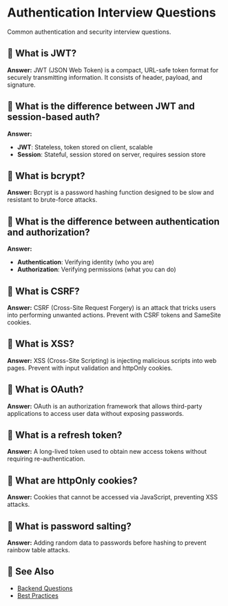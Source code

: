 # Authentication Interview Questions

Common authentication and security interview questions.

## 🔹 What is JWT?

**Answer:** JWT (JSON Web Token) is a compact, URL-safe token format for securely transmitting information. It consists of header, payload, and signature.

## 🔹 What is the difference between JWT and session-based auth?

**Answer:**
- **JWT**: Stateless, token stored on client, scalable
- **Session**: Stateful, session stored on server, requires session store

## 🔹 What is bcrypt?

**Answer:** Bcrypt is a password hashing function designed to be slow and resistant to brute-force attacks.

## 🔹 What is the difference between authentication and authorization?

**Answer:**
- **Authentication**: Verifying identity (who you are)
- **Authorization**: Verifying permissions (what you can do)

## 🔹 What is CSRF?

**Answer:** CSRF (Cross-Site Request Forgery) is an attack that tricks users into performing unwanted actions. Prevent with CSRF tokens and SameSite cookies.

## 🔹 What is XSS?

**Answer:** XSS (Cross-Site Scripting) is injecting malicious scripts into web pages. Prevent with input validation and httpOnly cookies.

## 🔹 What is OAuth?

**Answer:** OAuth is an authorization framework that allows third-party applications to access user data without exposing passwords.

## 🔹 What is a refresh token?

**Answer:** A long-lived token used to obtain new access tokens without requiring re-authentication.

## 🔹 What are httpOnly cookies?

**Answer:** Cookies that cannot be accessed via JavaScript, preventing XSS attacks.

## 🔹 What is password salting?

**Answer:** Adding random data to passwords before hashing to prevent rainbow table attacks.

## 🔗 See Also

- [Backend Questions](./backend-questions.md)
- [Best Practices](../auth/best-practices.md)

